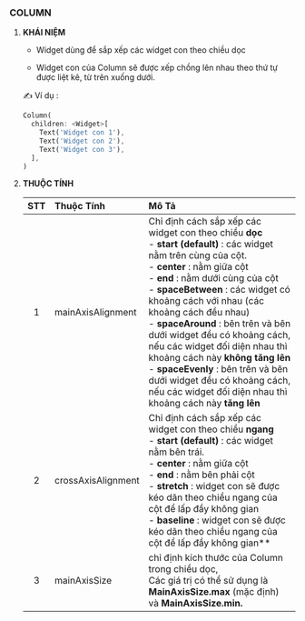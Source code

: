 ### COLUMN

1. **KHÁI NIỆM**
   
   - Widget dùng để sắp xếp các widget con theo chiều dọc
   
   - Widget con của Column sẽ được xếp chồng lên nhau theo thứ tự được liệt kê, từ trên xuống dưới.
   
   ✍️ Ví dụ : 
   
   ```dart
   Column(
     children: <Widget>[
       Text('Widget con 1'),
       Text('Widget con 2'),
       Text('Widget con 3'),
     ],
   )
   ```

2. **THUỘC TÍNH**
   
   | STT | Thuộc Tính         | Mô Tả                                                                                                                                                                                                                                                                                                                                                                                                                                                                                                                                                                  |
   |:---:|:------------------ |:---------------------------------------------------------------------------------------------------------------------------------------------------------------------------------------------------------------------------------------------------------------------------------------------------------------------------------------------------------------------------------------------------------------------------------------------------------------------------------------------------------------------------------------------------------------------- |
   | 1   | mainAxisAlignment  | Chỉ định cách sắp xếp các widget con theo chiều **dọc**<br/>- **start (default)** : các widget nằm trên cùng của cột.<br/>- **center** : nằm giữa cột <br/>- **end** : nằm dưới cùng của cột <br/>- **spaceBetween** : các widget có khoảng cách với nhau (các khoảng cách đều nhau)<br/>- **spaceAround** : bên trên và bên dưới widget đều có khoảng cách, nếu các widget đối diện nhau thì khoảng cách này **không tăng lên**<br/>- **spaceEvenly** : bên trên và bên dưới widget đều có khoảng cách, nếu các widget đối diện nhau thì khoảng cách này **tăng lên** |
   | 2   | crossAxisAlignment | Chỉ định cách sắp xếp các widget con theo chiều **ngang**<br/>- **start (default)** : các widget nằm bên trái.<br/>- **center** : nằm giữa cột <br/>- **end** : nằm bên phải cột <br/>- **stretch** : widget con sẽ được kéo dãn theo chiều ngang của cột để lấp đầy không gian<br/>- **baseline** : widget con sẽ được kéo dãn theo chiều ngang của cột để lấp đầy không gian**<br/>                                                                                                                                                                                  |
   | 3   | mainAxisSize       | chỉ định kích thước của Column trong chiều dọc, <br/>Các giá trị có thể sử dụng là **MainAxisSize.max** (mặc định) và **MainAxisSize.min.**                                                                                                                                                                                                                                                                                                                                                                                                                            |
